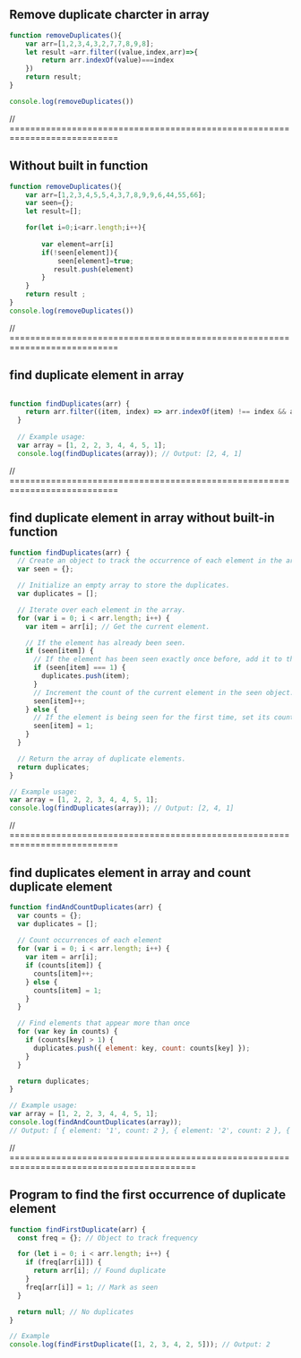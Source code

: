 ## Remove duplicate charcter in array

```javascript
function removeDuplicates(){
    var arr=[1,2,3,4,3,2,7,7,8,9,8];
    let result =arr.filter((value,index,arr)=>{
        return arr.indexOf(value)===index
    })
    return result;
}

console.log(removeDuplicates())
```
// ===========================================================================

## Without built in function

```javascript
function removeDuplicates(){
    var arr=[1,2,3,4,5,5,4,3,7,8,9,9,6,44,55,66];
    var seen={};
    let result=[];

    for(let i=0;i<arr.length;i++){
         
        var element=arr[i]
        if(!seen[element]){
            seen[element]=true;
           result.push(element)
        }
    }
    return result ;
}
console.log(removeDuplicates())
```
// ===========================================================================


## find duplicate element in array 
```javascript

function findDuplicates(arr) {
    return arr.filter((item, index) => arr.indexOf(item) !== index && arr.indexOf(item) === index);
  }
  
  // Example usage:
  var array = [1, 2, 2, 3, 4, 4, 5, 1];
  console.log(findDuplicates(array)); // Output: [2, 4, 1]

```
  // ===========================================================================

  ## find duplicate element in array without built-in function

  ```javascript
  function findDuplicates(arr) {
    // Create an object to track the occurrence of each element in the array.
    var seen = {};
  
    // Initialize an empty array to store the duplicates.
    var duplicates = [];
  
    // Iterate over each element in the array.
    for (var i = 0; i < arr.length; i++) {
      var item = arr[i]; // Get the current element.
  
      // If the element has already been seen.
      if (seen[item]) {
        // If the element has been seen exactly once before, add it to the duplicates array.
        if (seen[item] === 1) {
          duplicates.push(item);
        }
        // Increment the count of the current element in the seen object.
        seen[item]++;
      } else {
        // If the element is being seen for the first time, set its count to 1.
        seen[item] = 1;
      }
    }
  
    // Return the array of duplicate elements.
    return duplicates;
  }
  
  // Example usage:
  var array = [1, 2, 2, 3, 4, 4, 5, 1];
  console.log(findDuplicates(array)); // Output: [2, 4, 1]
  
```


// ===========================================================================


## find duplicates element in array and count duplicate element

```javascript
function findAndCountDuplicates(arr) {
  var counts = {};
  var duplicates = [];
  
  // Count occurrences of each element
  for (var i = 0; i < arr.length; i++) {
    var item = arr[i];
    if (counts[item]) {
      counts[item]++;
    } else {
      counts[item] = 1;
    }
  }

  // Find elements that appear more than once
  for (var key in counts) {
    if (counts[key] > 1) {
      duplicates.push({ element: key, count: counts[key] });
    }
  }

  return duplicates;
}

// Example usage:
var array = [1, 2, 2, 3, 4, 4, 5, 1];
console.log(findAndCountDuplicates(array)); 
// Output: [ { element: '1', count: 2 }, { element: '2', count: 2 }, { element: '4', count: 2 } ]

```

// ==========================================================================================


## Program to find the first occurrence of duplicate element
```js
function findFirstDuplicate(arr) {
  const freq = {}; // Object to track frequency

  for (let i = 0; i < arr.length; i++) {
    if (freq[arr[i]]) {
      return arr[i]; // Found duplicate
    }
    freq[arr[i]] = 1; // Mark as seen
  }

  return null; // No duplicates
}

// Example
console.log(findFirstDuplicate([1, 2, 3, 4, 2, 5])); // Output: 2
```